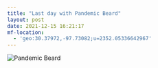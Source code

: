 ```yaml
---
title: "Last day with Pandemic Beard"
layout: post
date: 2021-12-15 16:21:17
mf-location:
  - 'geo:30.37972,-97.73082;u=2352.05336642967'
---
```

![Pandemic Beard](https://coffeebucks.s3.amazonaws.com/20211215_152617.jpg)

